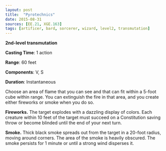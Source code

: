 ```yaml
---
layout: post
title:  "Pyrotechnics"
date: 2015-08-31
sources: [EE.21, XGE.163]
tags: [artificer, bard, sorcerer, wizard, level2, transmutation]
---
```


**2nd-level transmutation**

**Casting Time**: 1 action

**Range**: 60 feet

**Components**: V, S

**Duration**: Instantaneous

Choose an area of flame that you can see and that can fit within a 5-foot cube within range. You can extinguish the fire in that area, and you create either fireworks or smoke when you do so.

**Fireworks.** The target explodes with a dazzling display of colors. Each creature within 10 feet of the target must succeed on a Constitution saving throw or become blinded until the end of your next turn.

**Smoke.** Thick black smoke spreads out from the target in a 20-foot radius, moving around corners. The area of the smoke is heavily obscured. The smoke persists for 1 minute or until a strong wind disperses it.
